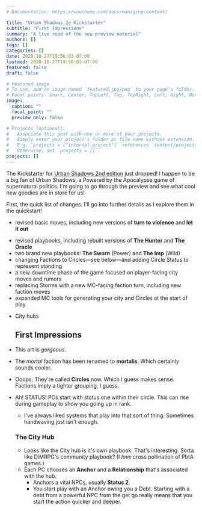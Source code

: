 ```yaml
---
# Documentation: https://wowchemy.com/docs/managing-content/

title: "Urban Shadows 2e Kickstarter"
subtitle: "First Impressions"
summary: "A live read of the new preview material"
authors: []
tags: []
categories: []
date: 2020-10-27T19:56:03-07:00
lastmod: 2020-10-27T19:56:03-07:00
featured: false
draft: false

# Featured image
# To use, add an image named `featured.jpg/png` to your page's folder.
# Focal points: Smart, Center, TopLeft, Top, TopRight, Left, Right, BottomLeft, Bottom, BottomRight.
image:
  caption: ""
  focal_point: ""
  preview_only: false

# Projects (optional).
#   Associate this post with one or more of your projects.
#   Simply enter your project's folder or file name without extension.
#   E.g. `projects = ["internal-project"]` references `content/project/deep-learning/index.md`.
#   Otherwise, set `projects = []`.
projects: []
---
```


The Kickstarter for [Urban Shadows 2nd edition](https://www.kickstarter.com/projects/magpiegames/urban-shadows-second-edition/?ref=kicktraq) just dropped! I happen to be a big fan of Urban Shadows, a Powered by the Apocalypse game of supernatural politics. I'm going to go through the preview and see what cool new goodies are in store for us!

First, the quick list of changes. I'll go into further details as I explore them in the quickstart!

* revised basic moves, including new versions of **turn to violence** and **let it out** 

- revised playbooks, including rebuilt versions of **The Hunter** and **The Oracle** 
- two brand new playbooks: **The Sworn** (Power) and **The Imp** (Wild) 
- changing Factions to Circles—see below—and adding Circle Status to represent standing
- a new downtime phase of the game focused on player-facing city moves and rumors
- replacing Storms with a new MC-facing faction turn, including new faction moves
- expanded MC tools for generating your city and Circles at the start of play

* City hubs

  ## First Impressions

  

* This art is _gorgeous_.

* The *mortal* faction has been renamed to **mortalis**. Which certainly sounds cooler.

* Ooops. They're called **Circles** now. Which I guess makes sense. Factions imply a tighter grouping, I guess.

* Ah! STATUS! PCs start with status one within their circle. This can rise during gameplay to show you going up in rank. 

  * I've always liked systems that play into that sort of thing. Sometimes handwaving just isn't enough.

  ### The City Hub

  * Looks like the City hub is it's own playbook. That's interesting. Sorta like DiMRPG's community playbook? (I *love* cross pollination of PbtA games.)
  * Each PC chooses an **Anchor** and a **Relationship** that's associated with the hub.
    * Anchors a vital NPCs, usually **Status 2**.
    * You start play with an Anchor owing you a Debt. Starting with a debt from a powerful NPC from the get go really means that you start the action quicker and deeper.